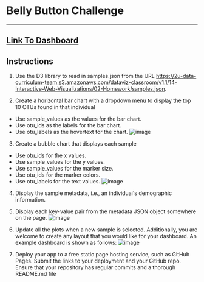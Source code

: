 # Belly Button Challenge
---------------------------------------------------------------------
[Link To Dashboard](https://liceloo.github.io/belly-button-challenge/)
---------------------------------------------------------------------
## Instructions
1. Use the D3 library to read in samples.json from the URL https://2u-data-curriculum-team.s3.amazonaws.com/dataviz-classroom/v1.1/14-Interactive-Web-Visualizations/02-Homework/samples.json.

2. Create a horizontal bar chart with a dropdown menu to display the top 10 OTUs found in that individual
* Use sample_values as the values for the bar chart.
* Use otu_ids as the labels for the bar chart.
* Use otu_labels as the hovertext for the chart.
![image](https://github.com/liceloo/belly-button-challenge/assets/90805881/c9a81023-6e16-490b-820b-9b0ff79a3aa8)

3. Create a bubble chart that displays each sample
* Use otu_ids for the x values.
* Use sample_values for the y values.
* Use sample_values for the marker size.
* Use otu_ids for the marker colors.
* Use otu_labels for the text values.
![image](https://github.com/liceloo/belly-button-challenge/assets/90805881/71ab5567-baa5-4360-9ece-5ac60974efe6)

4. Display the sample metadata, i.e., an individual's demographic information.
5. Display each key-value pair from the metadata JSON object somewhere on the page.
  ![image](https://github.com/liceloo/belly-button-challenge/assets/90805881/65c9595b-47b8-4b01-8b25-d019fa9fb48c)

6. Update all the plots when a new sample is selected. Additionally, you are welcome to create any layout that you would like for your dashboard. An example dashboard is shown as follows: ![image](https://github.com/liceloo/belly-button-challenge/assets/90805881/9c0f1453-505a-4994-9923-4740f4aefe68)
7. Deploy your app to a free static page hosting service, such as GitHub Pages. Submit the links to your deployment and your GitHub repo. Ensure that your repository has regular commits and a thorough README.md file
